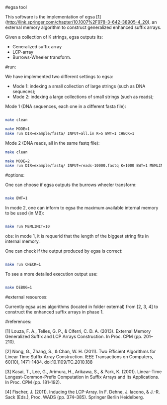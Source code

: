 #egsa tool

This software is the implementation of egsa \[1\] (http://link.springer.com/chapter/10.1007%2F978-3-642-38905-4_20), an external memory algorithm to construct generalized enhanced suffix arrays.

Given a collection of K strings, egsa outputs its:

* Generalized suffix array 
* LCP-array 
* Burrows-Wheeler transform.


#run:

We have implemented two different settings to egsa:

* Mode 1: indexing a small collection of large strings (such as DNA sequeces);
* Mode 2: indexing a large collections of small strings (such as reads);




Mode 1 (DNA sequences, each one in a different fasta file):
```sh

make clean

make MODE=1 
make run DIR=example/fasta/ INPUT=all.in K=5 BWT=1 CHECK=1
```

Mode 2 (DNA reads, all in the same fastq file):
```sh
make clean

make MODE=2 
make run DIR=example/fastq/ INPUT=reads-10000.fastq K=1000 BWT=1 MEMLIMIT=10 CHECK=1
```


#options:

One can choose if egsa outputs the burrows wheeler transform:

```sh

make BWT=1

```

In mode 2, one can inform to egsa the maximum available internal memory to be used (in MB):

```sh

make run MEMLIMIT=10

```
obs: in mode 1, it is requerid that the length of the biggest string fits in internal memory.


One can check if the output produced by egsa is correct:

```sh

make run CHECK=1

```

To see a more detailed execution output use:

```sh

make DEBUG=1

```

#external resources:

Currently egsa uses algorithms (located in folder external) from \[2, 3, 4\] to construct the
enhanced suffix arrays in phase 1.


#references:

\[1\] Louza, F. A., Telles, G. P., & Ciferri, C. D. A. (2013). External Memory Generalized Suffix and LCP Arrays Construction. In Proc. CPM  (pp. 201–210).

\[2\] Nong, G., Zhang, S., & Chan, W. H. (2011). Two Efficient Algorithms for Linear Time Suffix Array Construction. IEEE Transactions on Computers, 60(10), 1471–1484. doi:10.1109/TC.2010.188

\[3\] Kasai, T., Lee, G., Arimura, H., Arikawa, S., & Park, K. (2001). Linear-Time Longest-Common-Prefix Computation in Suffix Arrays and Its Applications. In Proc. CPM (pp. 181–192).

\[4\] Fischer, J. (2011). Inducing the LCP-Array. In F. Dehne, J. Iacono, & J.-R. Sack (Eds.), Proc. WADS (pp. 374–385). Springer Berlin Heidelberg.
